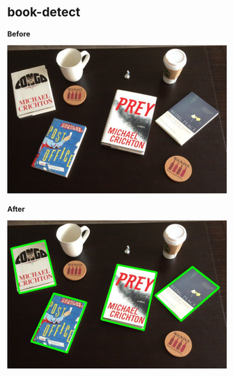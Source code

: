 # book-detect
### Before

![](https://raw.githubusercontent.com/ivz-dev/book-detect/master/images/example.jpg)

### After
![](https://raw.githubusercontent.com/ivz-dev/book-detect/master/images/output.jpg)
